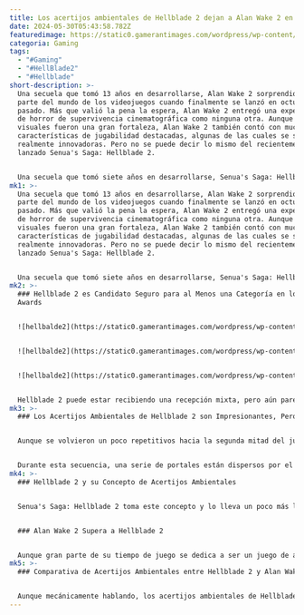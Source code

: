 ```yaml
---
title: Los acertijos ambientales de Hellblade 2 dejan a Alan Wake 2 en ridículo
date: 2024-05-30T05:43:58.782Z
featuredimage: https://static0.gamerantimages.com/wordpress/wp-content/uploads/wm/2024/05/hellblade-2-x-alan-wake-2.jpg?q=70&fit=contain&w=1140&h=&dpr=1
categoria: Gaming
tags:
  - "#Gaming"
  - "#HellBlade2"
  - "#Hellblade"
short-description: >-
  Una secuela que tomó 13 años en desarrollarse, Alan Wake 2 sorprendió a gran
  parte del mundo de los videojuegos cuando finalmente se lanzó en octubre
  pasado. Más que valió la pena la espera, Alan Wake 2 entregó una experiencia
  de horror de supervivencia cinematográfica como ninguna otra. Aunque sus
  visuales fueron una gran fortaleza, Alan Wake 2 también contó con muchas
  características de jugabilidad destacadas, algunas de las cuales se sintieron
  realmente innovadoras. Pero no se puede decir lo mismo del recientemente
  lanzado Senua's Saga: Hellblade 2.


  Una secuela que tomó siete años en desarrollarse, Senua's Saga: Hellblade 2 finalmente llegó a Xbox y PC la semana pasada,
mk1: >-
  Una secuela que tomó 13 años en desarrollarse, Alan Wake 2 sorprendió a gran
  parte del mundo de los videojuegos cuando finalmente se lanzó en octubre
  pasado. Más que valió la pena la espera, Alan Wake 2 entregó una experiencia
  de horror de supervivencia cinematográfica como ninguna otra. Aunque sus
  visuales fueron una gran fortaleza, Alan Wake 2 también contó con muchas
  características de jugabilidad destacadas, algunas de las cuales se sintieron
  realmente innovadoras. Pero no se puede decir lo mismo del recientemente
  lanzado Senua's Saga: Hellblade 2.


  Una secuela que tomó siete años en desarrollarse, Senua's Saga: Hellblade 2 finalmente llegó a Xbox y PC la semana pasada, y su debut ha sido interesante. Incluso entre aquellos que amaron Hellblade 2, existe un consenso general de que la secuela realmente no mejora mucho respecto a su predecesor, especialmente en lo que respecta a la jugabilidad. Y en lo que concierne a los acertijos ambientales de Hellblade 2, la sombra de Alan Wake 2 se cierne sobre ellos.
mk2: >-
  ### Hellblade 2 es Candidato Seguro para al Menos una Categoría en los Game
  Awards


  ![hellbalde2](https://static0.gamerantimages.com/wordpress/wp-content/uploads/2023/12/alan-wake-2-3.jpg?q=49&fit=contain&w=750&h=415&dpr=2 "hellbalde2")


  ![hellbalde2](https://static0.gamerantimages.com/wordpress/wp-content/uploads/2024/05/untitled-design-2024-05-23t210636-229.jpg?q=49&fit=contain&w=750&h=415&dpr=2 "hellbalde2")


  ![hellbalde2](https://static0.gamerantimages.com/wordpress/wp-content/uploads/2024/05/untitled-design-2024-05-23t214234-267.jpg?q=49&fit=contain&w=750&h=415&dpr=2 "hellbalde2")


  Hellblade 2 puede estar recibiendo una recepción mixta, pero aún parece ser un candidato seguro para una categoría específica en los Game Awards.
mk3: >-
  ### Los Acertijos Ambientales de Hellblade 2 son Impresionantes, Pero...


  Aunque se volvieron un poco repetitivos hacia la segunda mitad del juego, los acertijos ambientales del primer Hellblade fueron en su mayoría muy atractivos. De hecho, una de las secuencias más memorables de Hellblade - el bosque de Valravn - gira en torno a los acertijos ambientales del juego. Muchos de los acertijos en el primer Hellblade consisten en alinear objetos en el entorno para que coincidan con la forma de un símbolo específico, y en el bosque de Valravn, se añade una nueva capa al acertijo.


  Durante esta secuencia, una serie de portales están dispersos por el entorno. Al pasar a través de un portal, algunos aspectos del entorno cambian, como eliminar una pared o añadir una rampa. Los jugadores de Hellblade necesitan usar estos portales para encontrar el camino correcto hacia la solución general del acertijo. No es nada revolucionario según los estándares actuales, pero en su momento fue bastante impresionante ver un cambio tan instantáneo en el entorno de un videojuego.
mk4: >-
  ### Hellblade 2 y su Concepto de Acertijos Ambientales


  Senua's Saga: Hellblade 2 toma este concepto y lo lleva un poco más lejos. Hay varias formas diferentes de esta misma idea distribuidas a lo largo del tiempo de juego más corto de Hellblade 2. Hay fosos de fuego que se pueden encender o apagar para añadir o eliminar partes del entorno, y hay grandes orbes mágicos que se pueden observar para intercambiar dos piezas específicas del entorno. Técnicamente sigue siendo un logro impresionante de diseño de juego, pero hay un gran obstáculo que impide que se sienta tan especial.


  ### Alan Wake 2 Supera a Hellblade 2


  Aunque gran parte de su tiempo de juego se dedica a ser un juego de acción/terror de supervivencia en tercera persona, Alan Wake 2 tiene más que su justa proporción de acertijos ambientales, y la mayoría de estos acertijos implican cambiar el entorno de manera significativa. Equipado con el poder paranatural de alterar la realidad a través de su escritura, el protagonista de Alan Wake 2 da a los jugadores la habilidad de cambiar el entorno circundante basándose en los diferentes escenarios que Alan ha ideado en su mente. Por ejemplo, al explorar el Hotel Oceanview en Alan Wake 2, los jugadores pueden cambiar el entorno para que parezca el sitio de un asesinato ritualista sangriento. Hacerlo abre nuevos caminos para el jugador y ocasionalmente les da nuevas pistas que pueden usar para avanzar en la historia.
mk5: >-
  ### Comparativa de Acertijos Ambientales entre Hellblade 2 y Alan Wake 2


  Aunque mecánicamente hablando, los acertijos ambientales de Hellblade 2 y Alan Wake 2 son bastante similares, hay algunas cosas que ponen a Alan Wake 2 por encima del lanzamiento más reciente. El ejemplo más prominente es la escala de los acertijos que alteran la realidad en Alan Wake 2, con cada cambio alterando dramáticamente el entorno en términos de iluminación, escenografía y atmósfera, en contraste con los acertijos de Hellblade 2, que simplemente cambian la ubicación de uno o dos objetos en el entorno.
---
```

